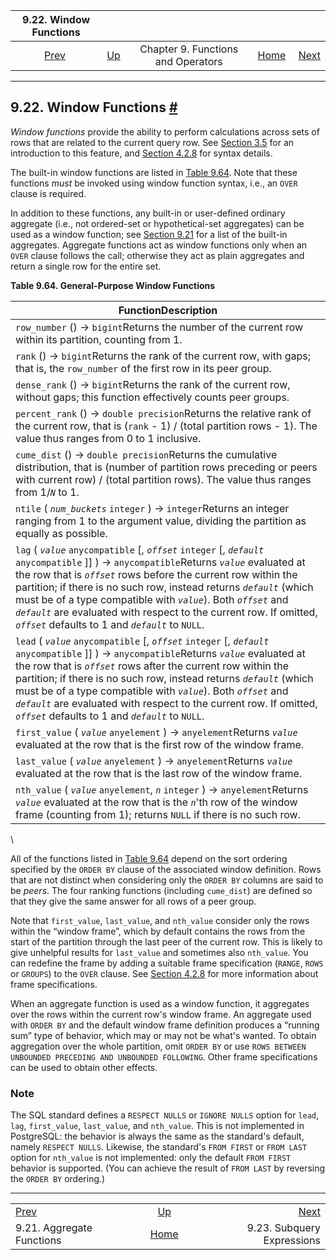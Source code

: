 

|                     9.22. Window Functions                    |                                                           |                                    |                                                       |                                                               |
| :-----------------------------------------------------------: | :-------------------------------------------------------- | :--------------------------------: | ----------------------------------------------------: | ------------------------------------------------------------: |
| [Prev](functions-aggregate.html "9.21. Aggregate Functions")  | [Up](functions.html "Chapter 9. Functions and Operators") | Chapter 9. Functions and Operators | [Home](index.html "PostgreSQL 17devel Documentation") |  [Next](functions-subquery.html "9.23. Subquery Expressions") |

***

## 9.22. Window Functions [#](#FUNCTIONS-WINDOW)

*Window functions* provide the ability to perform calculations across sets of rows that are related to the current query row. See [Section 3.5](tutorial-window.html "3.5. Window Functions") for an introduction to this feature, and [Section 4.2.8](sql-expressions.html#SYNTAX-WINDOW-FUNCTIONS "4.2.8. Window Function Calls") for syntax details.

The built-in window functions are listed in [Table 9.64](functions-window.html#FUNCTIONS-WINDOW-TABLE "Table 9.64. General-Purpose Window Functions"). Note that these functions *must* be invoked using window function syntax, i.e., an `OVER` clause is required.

In addition to these functions, any built-in or user-defined ordinary aggregate (i.e., not ordered-set or hypothetical-set aggregates) can be used as a window function; see [Section 9.21](functions-aggregate.html "9.21. Aggregate Functions") for a list of the built-in aggregates. Aggregate functions act as window functions only when an `OVER` clause follows the call; otherwise they act as plain aggregates and return a single row for the entire set.

**Table 9.64. General-Purpose Window Functions**

| FunctionDescription                                                                                                                                                                                                                                                                                                                                                                                                                                                                       |
| ----------------------------------------------------------------------------------------------------------------------------------------------------------------------------------------------------------------------------------------------------------------------------------------------------------------------------------------------------------------------------------------------------------------------------------------------------------------------------------------- |
| `row_number` () → `bigint`Returns the number of the current row within its partition, counting from 1.                                                                                                                                                                                                                                                                                                                                                                                |
| `rank` () → `bigint`Returns the rank of the current row, with gaps; that is, the `row_number` of the first row in its peer group.                                                                                                                                                                                                                                                                                                                                                     |
| `dense_rank` () → `bigint`Returns the rank of the current row, without gaps; this function effectively counts peer groups.                                                                                                                                                                                                                                                                                                                                                            |
| `percent_rank` () → `double precision`Returns the relative rank of the current row, that is (`rank` - 1) / (total partition rows - 1). The value thus ranges from 0 to 1 inclusive.                                                                                                                                                                                                                                                                                                   |
| `cume_dist` () → `double precision`Returns the cumulative distribution, that is (number of partition rows preceding or peers with current row) / (total partition rows). The value thus ranges from 1/*`N`* to 1.                                                                                                                                                                                                                                                                     |
| `ntile` ( *`num_buckets`* `integer` ) → `integer`Returns an integer ranging from 1 to the argument value, dividing the partition as equally as possible.                                                                                                                                                                                                                                                                                                                              |
| `lag` ( *`value`* `anycompatible` \[, *`offset`* `integer` \[, *`default`* `anycompatible` ]] ) → `anycompatible`Returns *`value`* evaluated at the row that is *`offset`* rows before the current row within the partition; if there is no such row, instead returns *`default`* (which must be of a type compatible with *`value`*). Both *`offset`* and *`default`* are evaluated with respect to the current row. If omitted, *`offset`* defaults to 1 and *`default`* to `NULL`. |
| `lead` ( *`value`* `anycompatible` \[, *`offset`* `integer` \[, *`default`* `anycompatible` ]] ) → `anycompatible`Returns *`value`* evaluated at the row that is *`offset`* rows after the current row within the partition; if there is no such row, instead returns *`default`* (which must be of a type compatible with *`value`*). Both *`offset`* and *`default`* are evaluated with respect to the current row. If omitted, *`offset`* defaults to 1 and *`default`* to `NULL`. |
| `first_value` ( *`value`* `anyelement` ) → `anyelement`Returns *`value`* evaluated at the row that is the first row of the window frame.                                                                                                                                                                                                                                                                                                                                              |
| `last_value` ( *`value`* `anyelement` ) → `anyelement`Returns *`value`* evaluated at the row that is the last row of the window frame.                                                                                                                                                                                                                                                                                                                                                |
| `nth_value` ( *`value`* `anyelement`, *`n`* `integer` ) → `anyelement`Returns *`value`* evaluated at the row that is the *`n`*'th row of the window frame (counting from 1); returns `NULL` if there is no such row.                                                                                                                                                                                                                                                                  |

\

All of the functions listed in [Table 9.64](functions-window.html#FUNCTIONS-WINDOW-TABLE "Table 9.64. General-Purpose Window Functions") depend on the sort ordering specified by the `ORDER BY` clause of the associated window definition. Rows that are not distinct when considering only the `ORDER BY` columns are said to be *peers*. The four ranking functions (including `cume_dist`) are defined so that they give the same answer for all rows of a peer group.

Note that `first_value`, `last_value`, and `nth_value` consider only the rows within the “window frame”, which by default contains the rows from the start of the partition through the last peer of the current row. This is likely to give unhelpful results for `last_value` and sometimes also `nth_value`. You can redefine the frame by adding a suitable frame specification (`RANGE`, `ROWS` or `GROUPS`) to the `OVER` clause. See [Section 4.2.8](sql-expressions.html#SYNTAX-WINDOW-FUNCTIONS "4.2.8. Window Function Calls") for more information about frame specifications.

When an aggregate function is used as a window function, it aggregates over the rows within the current row's window frame. An aggregate used with `ORDER BY` and the default window frame definition produces a “running sum” type of behavior, which may or may not be what's wanted. To obtain aggregation over the whole partition, omit `ORDER BY` or use `ROWS BETWEEN UNBOUNDED PRECEDING AND UNBOUNDED FOLLOWING`. Other frame specifications can be used to obtain other effects.

### Note

The SQL standard defines a `RESPECT NULLS` or `IGNORE NULLS` option for `lead`, `lag`, `first_value`, `last_value`, and `nth_value`. This is not implemented in PostgreSQL: the behavior is always the same as the standard's default, namely `RESPECT NULLS`. Likewise, the standard's `FROM FIRST` or `FROM LAST` option for `nth_value` is not implemented: only the default `FROM FIRST` behavior is supported. (You can achieve the result of `FROM LAST` by reversing the `ORDER BY` ordering.)

***

|                                                               |                                                           |                                                               |
| :------------------------------------------------------------ | :-------------------------------------------------------: | ------------------------------------------------------------: |
| [Prev](functions-aggregate.html "9.21. Aggregate Functions")  | [Up](functions.html "Chapter 9. Functions and Operators") |  [Next](functions-subquery.html "9.23. Subquery Expressions") |
| 9.21. Aggregate Functions                                     |   [Home](index.html "PostgreSQL 17devel Documentation")   |                                    9.23. Subquery Expressions |
